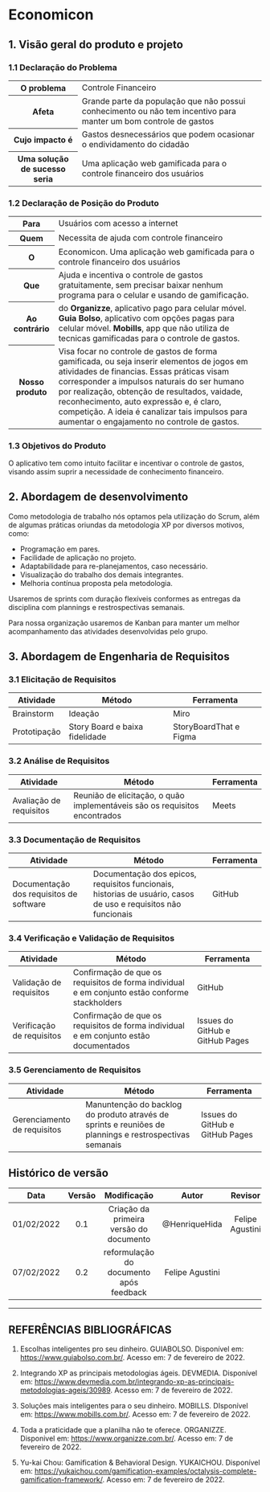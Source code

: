 # Economicon

## 1. Visão geral do produto e projeto
### 1.1 Declaração do Problema

<table>
  <tr>
    <th>O problema</th>
    <td>Controle Financeiro</td>
  </tr>
  <tr>
    <th>Afeta</th>
    <td>Grande parte da população que não possui conhecimento ou não tem incentivo para manter um bom controle de gastos</td>
  </tr>
  <tr>
    <th>Cujo impacto é</th>
    <td>Gastos desnecessários que podem ocasionar o endividamento do cidadão</td>
  </tr>
  <tr>
    <th>Uma solução de sucesso seria</th>
    <td>Uma aplicação web gamificada para o controle financeiro dos usuários</td>
  </tr>
</table>

### 1.2 Declaração de Posição do Produto

<table>
  <tr>
    <th>Para</th>
    <td>Usuários com acesso a internet</td>
  </tr>
  <tr>
    <th>Quem</th>
    <td>Necessita de ajuda com controle financeiro </td>
  </tr>
  <tr>
    <th>O</th>
    <td>Economicon. Uma aplicação web gamificada para o controle financeiro dos usuários</td>
  </tr>
  <tr>
    <th>Que</th>
    <td>Ajuda e incentiva o controle de gastos gratuitamente, sem precisar baixar nenhum programa para o celular e usando de gamificação.</td>
  </tr>
  <tr>
    <th>Ao contrário</th>
    <td> do <b>Organizze</b>, aplicativo pago para celular móvel. <b>Guia Bolso</b>, aplicativo com opções pagas para celular móvel. <b>Mobills</b>, app que não utiliza de tecnicas gamificadas para o controle de gastos. </td>
  </tr>
  <tr>
    <th>Nosso produto</th>
    <td>Visa focar no controle de gastos de forma gamificada, ou seja inserir elementos de jogos em atividades de financias. Essas práticas visam corresponder a impulsos naturais do ser humano por realização, obtenção de resultados, vaidade, reconhecimento, auto expressão e, é claro, competição. A ideia é canalizar tais impulsos para aumentar o engajamento no controle de gastos.</td>
  </tr>
</table>

### 1.3 Objetivos do Produto

O aplicativo tem como intuito facilitar e incentivar o controle de gastos, visando assim suprir a necessidade de conhecimento financeiro.

## 2. Abordagem de desenvolvimento

Como metodologia de trabalho nós optamos pela utilização do Scrum, além de algumas práticas oriundas da metodologia XP por diversos motivos, como:

- Programação em pares.
- Facilidade de aplicação no projeto.
- Adaptabilidade para re-planejamentos, caso necessário.
- Visualização do trabalho dos demais integrantes.
- Melhoria contínua proposta pela metodologia.

Usaremos de sprints com duração flexíveis conformes as entregas da disciplina com plannings e restrospectivas semanais.

Para nossa organização usaremos de Kanban para manter um melhor acompanhamento das atividades desenvolvidas pelo grupo.

## 3. Abordagem de Engenharia de Requisitos
### 3.1 Elicitação de Requisitos


| Atividade | Método | Ferramenta |
|-----------| ------ |------------|
| Brainstorm | Ideação | Miro |
| Prototipação | Story Board e baixa fidelidade | StoryBoardThat e Figma  |

### 3.2 Análise de Requisitos

| Atividade | Método | Ferramenta |
|-----------| ------ |------------|
| Avaliação de requisitos | Reunião de elicitação, o quão implementáveis são os requisitos encontrados | Meets |

### 3.3 Documentação de Requisitos

| Atividade | Método | Ferramenta |
|-----------| ------ |------------|
| Documentação dos requisitos de software | Documentação dos epicos, requisitos funcionais, historias de usuário, casos de uso e requisitos não funcionais | GitHub |

### 3.4 Verificação e Validação de Requisitos

| Atividade | Método | Ferramenta |
|-----------| ------ |------------|
| Validação de requisitos | Confirmação de que os requisitos de forma individual e em conjunto estão conforme stackholders | GitHub |
| Verificação de requisitos | Confirmação de que os requisitos de forma individual e em conjunto estão documentados | Issues do GitHub e GitHub Pages |


### 3.5 Gerenciamento de Requisitos

| Atividade | Método | Ferramenta |
|-----------| ------ |------------|
| Gerenciamento de requisitos | Manuntenção do backlog do produto através de sprints e reuniões de plannings e restrospectivas semanais | Issues do GitHub e GitHub Pages |


## Histórico de versão

| Data | Versão |              Modificação               |       Autor        | Revisor |
| :--------: | :----: | :------------------------------: | :----------------: | :----------------: |
| 01/02/2022 |  0.1   |       Criação da primeira versão do documento       |     @HenriqueHida  | Felipe Agustini |
| 07/02/2022 |  0.2   |       reformulação do documento após feedback       |   Felipe Agustini  ||

---

## REFERÊNCIAS BIBLIOGRÁFICAS

1. Escolhas inteligentes pro seu dinheiro. GUIABOLSO. Disponível em: https://www.guiabolso.com.br/. Acesso em: 7 de fevereiro de 2022.

2. Integrando XP as principais metodologias ágeis. DEVMEDIA. Disponível em: https://www.devmedia.com.br/integrando-xp-as-principais-metodologias-ageis/30989. Acesso em: 7 de fevereiro de 2022.

3. Soluções mais inteligentes para o seu dinheiro. MOBILLS. DIsponível em: https://www.mobills.com.br/. Acesso em: 7 de fevereiro de 2022.

4. Toda a praticidade que a planilha não te oferece. ORGANIZZE. Disponivel em: https://www.organizze.com.br/. Acesso em: 7 de fevereiro de 2022.

5. Yu-kai Chou: Gamification & Behavioral Design. YUKAICHOU. Disponível em: https://yukaichou.com/gamification-examples/octalysis-complete-gamification-framework/. Acesso em: 7 de fevereiro de 2022.

